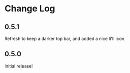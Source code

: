 # Change Log

## 0.5.1 

Refresh to keep a darker top bar, and added a nice li'll icon.

## 0.5.0

Initial release!